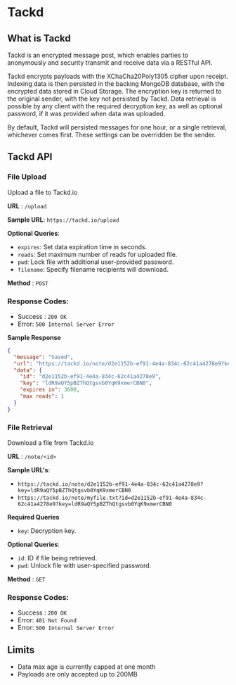 # Tackd

## What is Tackd

Tackd is an encrypted message post, which enables parties to anonymously and security transmit and receive data via a RESTful API.

Tackd encrypts payloads with the XChaCha20Poly1305 cipher upon receipt. Indexing data is then persisted in the backing MongoDB database, with the encrypted data stored in Cloud Storage. The encryption key is returned to the original sender, with the key not persisted by Tackd. Data retrieval is possible by any client with the required decryption key, as well as optional password, if it was provided when data was uploaded.  

By default, Tackd will persisted messages for one hour, or a single retrieval, whichever comes first. These settings can be overridden be the sender. 

## Tackd API

### File Upload
Upload a file to Tackd.io

**URL** : `/upload`  

**Sample URL**: `https://tackd.io/upload`

**Optional Queries**:
- `expires`: Set data expiration time in seconds. 
- `reads`: Set maximum number of reads for uploaded file.  
- `pwd`: Lock file with additional user-provided password.  
- `filename`: Specify filename recipients will download.  
  
**Method** : `POST`  
  
### Response Codes:  
  
- Success : `200 OK`
- Error: `500 Internal Server Error`  
  
**Sample Response**  
```json  
{
  "message": "Saved",
  "url": "https://tackd.io/note/d2e1152b-ef91-4e4a-834c-62c41a4278e9?key=ldR9aQY5pBZThQtgsvb0YqK9xmerCBN0",
  "data": {
    "id": "d2e1152b-ef91-4e4a-834c-62c41a4278e9",
    "key": "ldR9aQY5pBZThQtgsvb0YqK9xmerCBN0",
    "expires in": 3600,
    "max reads": 1
  }
}
```

### File Retrieval
Download a file from Tackd.io

**URL** : `/note/<id>`  

**Sample URL's**: 
- `https://tackd.io/note/d2e1152b-ef91-4e4a-834c-62c41a4278e9?key=ldR9aQY5pBZThQtgsvb0YqK9xmerCBN0`  
- `https://tackd.io/note/myfile.txt?id=d2e1152b-ef91-4e4a-834c-62c41a4278e9?key=ldR9aQY5pBZThQtgsvb0YqK9xmerCBN0`  

**Required Queries**
- `key`: Decryption key.  

**Optional Queries**:
- `id`: ID if file being retrieved.  
- `pwd`: Unlock file with user-specified password.  
  
**Method** : `GET`  
  
### Response Codes:  
  
- Success : `200 OK`
- Error: `401 Not Found`  
- Error: `500 Internal Server Error`  
  
## Limits

- Data max age is currently capped at one month
- Payloads are only accepted up to 200MB
